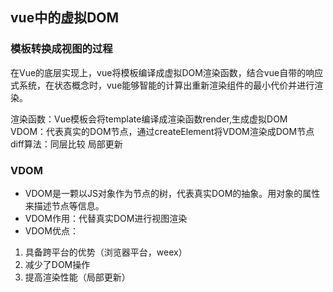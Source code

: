 ## vue中的虚拟DOM 

### 模板转换成视图的过程

在Vue的底层实现上，vue将模板编译成虚拟DOM渲染函数，结合vue自带的响应式系统，在状态概念时，vue能够智能的计算出重新渲染组件的最小代价并进行渲染。

渲染函数：Vue模板会将template编译成渲染函数render,生成虚拟DOM
VDOM：代表真实的DOM节点，通过createElement将VDOM渲染成DOM节点
diff算法：同层比较 局部更新

### VDOM

- VDOM是一颗以JS对象作为节点的树，代表真实DOM的抽象。用对象的属性来描述节点等信息。
- VDOM作用：代替真实DOM进行视图渲染
- VDOM优点：
1. 具备跨平台的优势（浏览器平台，weex）
2. 减少了DOM操作
3. 提高渲染性能（局部更新）


